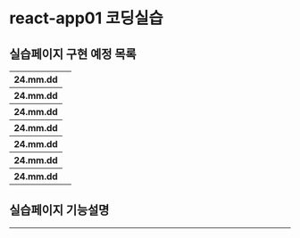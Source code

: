 # react-app01 코딩실습 
## 실습페이지 구현 예정 목록
<table>
    <tbody>
        <tr>
            <th>24.mm.dd</th>
            <td></td>
        </tr>
        <tr>
            <th>24.mm.dd</th>
            <td></td>
        </tr>
        <tr>
            <th>24.mm.dd</th>
            <td></td>
        </tr>
        <tr>
            <th>24.mm.dd</th>
            <td></td>
        </tr>
        <tr>
            <th>24.mm.dd</th>
            <td></td>
        </tr>
        <tr>
            <th>24.mm.dd</th>
            <td></td>
        </tr>
        <tr>
            <th>24.mm.dd</th>
            <td></td>
        </tr>
    </tbody>
<table>


## 실습페이지 기능설명


---

